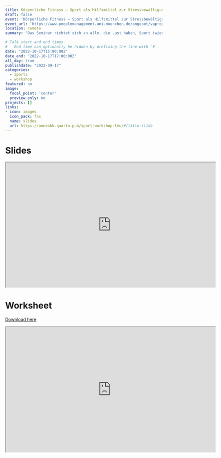 ```yaml
---
title: Körperliche Fitness – Sport als Hilfsmittel zur Stressbewältigung im Arbeitsalltag
draft: false
event: 'Körperliche Fitness – Sport als Hilfsmittel zur Stressbewältigung im Arbeitsalltag'
event_url: 'https://www.peoplemanagement.uni-muenchen.de/angebot/vaprog202223/prof_habil/prof_selbst/prof_selbst_6/index.html'
location: remote
summary: "Das Seminar richtet sich an alle, die Lust haben, Sport (wieder) stärker in ihren Alltag zu integrieren. Wo stehe ich aktuell? Welche Umstände erschweren es mir, regelmäßig Sport zu machen? Was sind meine sportlichen Ziele habe ich und wie kann ich diese mit Spaß erreichen?"

# Talk start and end times.
#   End time can optionally be hidden by prefixing the line with `#`.
date: "2022-10-17T15:00:00Z"
date_end: "2022-10-17T17:00:00Z"
all_day: true
publishdate: "2022-09-17"
categories:
  - sports
  - workshop
featured: no
image:
  focal_point: 'center'
  preview_only: no
projects: []
links:
- icon: images
  icon_pack: fas
  name: slides
  url: https://anneokk.quarto.pub/sport-workshop-lmu/#/title-slide
---
```


# Slides 


<iframe src="https://anneokk.quarto.pub/sport-workshop-lmu/#/title-slide" width="672" height="400px" data-external="1"></iframe>


# Worksheet 

[Download here](https://docs.google.com/document/d/1L_yYUZqHBQjsz3LfT3EsZpr71lHKnsQ1/edit?usp=sharing&amp;ouid=110225228792349400532&amp;rtpof=true&amp;sd=true)

<iframe src="https://docs.google.com/document/d/1L_yYUZqHBQjsz3LfT3EsZpr71lHKnsQ1/edit?usp=sharing&amp;ouid=110225228792349400532&amp;rtpof=true&amp;sd=true
" width="672" height="400px" data-external="1"></iframe>


